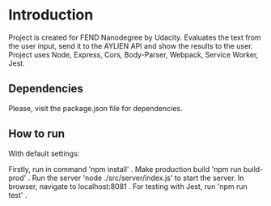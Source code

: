 # Introduction

Project is created for FEND Nanodegree by Udacity. Evaluates the text from the user input, send it to the AYLIEN API and show the results to the user. Project uses Node, Express, Cors, Body-Parser, Webpack, Service Worker, Jest.

## Dependencies

Please, visit the package.json file for dependencies.

## How to run

With default settings:

Firstly, run in command 'npm install' .
Make production build 'npm run build-prod' .
Run the server 'node ./src/server/index.js' to start the server.
In browser, navigate to localhost:8081 .
For testing with Jest, run 'npm run test' .